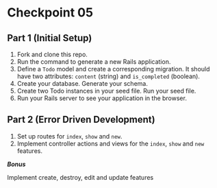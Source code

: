 # Checkpoint 05

## Part 1 (Initial Setup)

1. Fork and clone this repo.
1. Run the command to generate a new Rails application.
1. Define a `Todo` model and create a corresponding migration. It should have two attributes: `content` (string) and `is_completed` (boolean).
1. Create your database. Generate your schema.
1. Create two Todo instances in your seed file. Run your seed file.
1. Run your Rails server to see your application in the browser.

## Part 2 (Error Driven Development)

1. Set up routes for `index`, `show` and `new`.
1. Implement controller actions and views for the `index`, `show` and `new` features.


***Bonus***

Implement create, destroy, edit and update features
